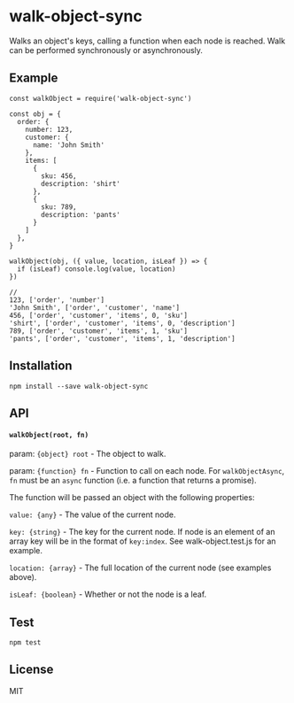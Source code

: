 # walk-object-sync
Walks an object's keys, calling a function when each node is reached. Walk can be performed synchronously or asynchronously.

## Example
```
const walkObject = require('walk-object-sync')

const obj = {
  order: {
    number: 123,
    customer: {
      name: 'John Smith'
    },
    items: [
      {
        sku: 456,
        description: 'shirt'
      },
      {
        sku: 789,
        description: 'pants'
      }
    ]
  },
}

walkObject(obj, ({ value, location, isLeaf }) => {
  if (isLeaf) console.log(value, location)
})

//
123, ['order', 'number']
'John Smith', ['order', 'customer', 'name']
456, ['order', 'customer', 'items', 0, 'sku']
'shirt', ['order', 'customer', 'items', 0, 'description']
789, ['order', 'customer', 'items', 1, 'sku']
'pants', ['order', 'customer', 'items', 1, 'description']
```

## Installation
```
npm install --save walk-object-sync
```

## API
#### `walkObject(root, fn)`

param: `{object} root` - The object to walk.

param: `{function} fn` - Function to call on each node. For `walkObjectAsync`, `fn` must be an `async` function (i.e. a function that returns a promise).

The function will be passed an object with the following properties:

`value: {any}` - The value of the current node.

`key: {string}` - The key for the current node. If node is an element of an array key will be in the format of `key:index`. See walk-object.test.js for an example.

`location: {array}` - The full location of the current node (see examples above).

`isLeaf: {boolean}` - Whether or not the node is a leaf.

## Test
```
npm test
```

## License
MIT
